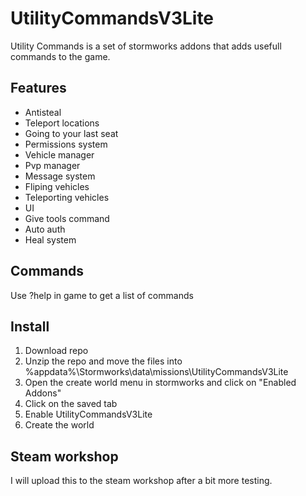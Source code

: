 # UtilityCommandsV3Lite
Utility Commands is a set of stormworks addons that adds usefull commands to the game.

## Features
+ Antisteal
+ Teleport locations
+ Going to your last seat
+ Permissions system
+ Vehicle manager
+ Pvp manager
+ Message system
+ Fliping vehicles
+ Teleporting vehicles
+ UI
+ Give tools command
+ Auto auth
+ Heal system

## Commands
Use ?help in game to get a list of commands

## Install
1. Download repo
2. Unzip the repo and move the files into %appdata%\Stormworks\data\missions\UtilityCommandsV3Lite
3. Open the create world menu in stormworks and click on "Enabled Addons"
4. Click on the saved tab
5. Enable UtilityCommandsV3Lite
6. Create the world

## Steam workshop
I will upload this to the steam workshop after a bit more testing.


